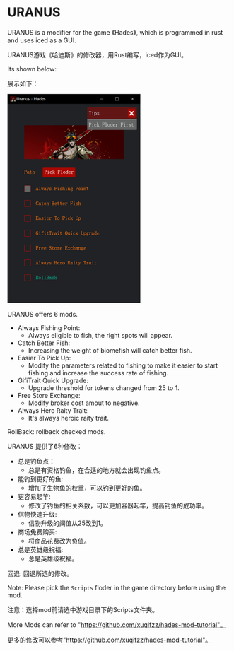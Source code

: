 # URANUS

URANUS is a modifier for the game 《Hades》, which is programmed in rust and uses iced as a GUI.

URANUS游戏《哈迪斯》的修改器，用Rust编写，iced作为GUI。

Its shown below:

展示如下：

<img src="resources/uranus.png" alt="uranus" style="zoom:50%;" />

URANUS offers 6 mods.

- Always Fishing Point:
  - Always eligible to fish, the right spots will appear.
- Catch Better Fish:
  - Increasing the weight of biomefish will catch better fish.
- Easier To Pick Up:
  - Modify the parameters related to fishing to make it easier to start fishing and increase the success rate of fishing.
- GifiTrait Quick Upgrade:
  - Upgrade threshold for tokens changed from 25 to 1.
- Free Store Exchange:
  - Modify broker cost amout to negative.
- Always Hero Raity Trait:
  - It's always heroic raity trait.

RollBack: rollback checked mods.

URANUS 提供了6种修改：

- 总是钓鱼点：
  - 总是有资格钓鱼，在合适的地方就会出现钓鱼点。
- 能钓到更好的鱼:
  - 增加了生物鱼的权重，可以钓到更好的鱼。
- 更容易起竿:
  - 修改了钓鱼的相关系数，可以更加容器起竿，提高钓鱼的成功率。
- 信物快速升级:
  - 信物升级的阈值从25改到1。
- 商场免费购买:
  - 将商品花费改为负值。
- 总是英雄级祝福:
  - 总是英雄级祝福。

回退: 回退所选的修改。



Note: Please pick the `Scripts` floder in the game directory before using the mod.

注意：选择mod前请选中游戏目录下的Scripts文件夹。



More Mods can refer to "https://github.com/xuqifzz/hades-mod-tutorial"。

更多的修改可以参考"https://github.com/xuqifzz/hades-mod-tutorial"。